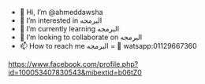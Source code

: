 - 👋 Hi, I’m @ahmeddawsha
- 👀 I’m interested in البرمجه
- 🌱 I’m currently learning البرمجه
- 💞️ I’m looking to collaborate on البرمجه
- 📫 How to reach me البرمجه
= 👑 watsapp:01129667360
<!---
ahmeddawsha/ahmeddawsha is a ✨ special ✨ repository because its `README.md` (this file) appears on your GitHub profile.
You can click the Preview link to take a look at your changes.
--->
https://www.facebook.com/profile.php?id=100053407830543&mibextid=b06tZ0
